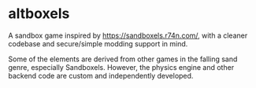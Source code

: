 # altboxels
A sandbox game inspired by https://sandboxels.r74n.com/, with a cleaner codebase and secure/simple modding support in mind.

Some of the elements are derived from other games in the falling sand genre, especially Sandboxels. However, the physics engine and other backend code are custom and independently developed. 